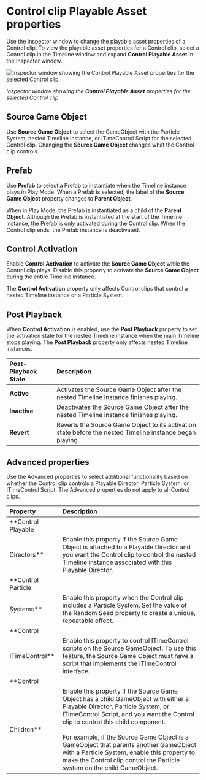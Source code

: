 # Control clip Playable Asset properties

Use the Inspector window to change the playable asset properties of a Control clip. To view the playable asset
properties for a Control clip, select a Control clip in the Timeline window and expand **Control Playable Asset** in the
Inspector window.

![Inspector window showing the **Control Playable
Asset** properties for the selected Control clip](images/timeline_inspector_control_clip_playable.png)

_Inspector window showing the **Control Playable Asset** properties for the selected Control clip_

## Source Game Object

Use **Source Game Object** to select the GameObject with the Particle System, nested Timeline instance, or ITimeControl
Script for the selected Control clip. Changing the **Source Game Object** changes what the Control clip controls.

## Prefab

Use **Prefab** to select a Prefab to instantiate when the Timeline instance plays in Play Mode. When a Prefab is
selected, the label of the **Source Game Object** property changes to **Parent Object**.

When in Play Mode, the Prefab is instantiated as a child of the **Parent Object**. Although the Prefab is instantiated
at the start of the Timeline instance, the Prefab is only activated during the Control clip. When the Control clip ends,
the Prefab instance is deactivated.

## Control Activation

Enable **Control Activation** to activate the **Source Game Object** while the Control clip plays. Disable this property
to activate the **Source Game Object** during the entire Timeline instance.

The **Control Activation** property only affects Control clips that control a nested Timeline instance or a Particle
System.

## Post Playback

When **Control Activation** is enabled, use the **Post Playback** property to set the activation state for the nested
Timeline instance when the main Timeline stops playing. The **Post Playback** property only affects nested Timeline
instances.

|**Post-Playback State** |**Description** |
|:---|:---|
|**Active**|Activates the Source Game Object after the nested Timeline instance finishes playing.|
|**Inactive**|Deactivates the Source Game Object after the nested Timeline instance finishes playing.|
|**Revert**|Reverts the Source Game Object to its activation state before the nested Timeline instance began playing.|


## Advanced properties

Use the Advanced properties to select additional functionality based on whether the Control clip controls a Playable
Director, Particle System, or ITimeControl Script. The Advanced properties do not apply to all Control clips.

|**Property** |**Description** |
|:---|:---|
|**Control Playable
Directors**|Enable this property if the Source Game Object is attached to a Playable Director and you want the Control clip to control the nested Timeline instance associated with this Playable Director.|
|**Control Particle
Systems**|Enable this property when the Control clip includes a Particle System. Set the value of the Random Seed property to create a unique, repeatable effect.|
|**Control
ITimeControl**|Enable this property to control ITimeControl scripts on the Source GameObject. To use this feature, the Source Game Object must have a script that implements the ITimeControl interface.|
|**Control
Children**|Enable this property if the Source Game Object has a child GameObject with either a Playable Director, Particle System, or ITimeControl Script, and you want the Control clip to control this child component.<br /><br />For example, if the Source Game Object is a GameObject that parents another GameObject with a Particle System, enable this property to make the Control clip control the Particle system on the child GameObject.|
